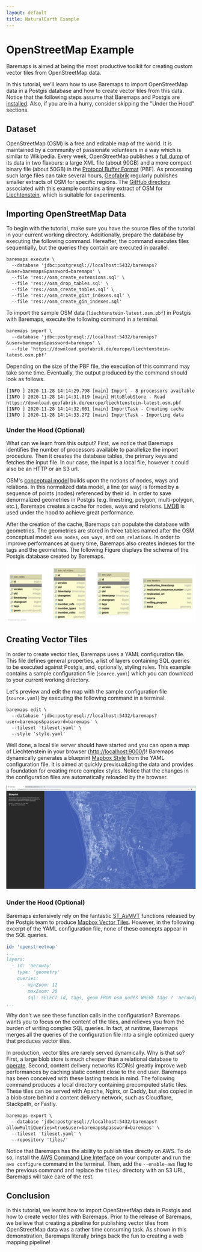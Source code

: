 ```yaml
---
layout: default
title: NaturalEarth Example
---
```


# OpenStreetMap Example

Baremaps is aimed at being the most productive toolkit for creating custom vector tiles from OpenStreetMap data.

In this tutorial, we'll learn how to use Baremaps to import OpenStreetMap data in a Postgis database and how to create vector tiles from this data.
Notice that the following steps assume that Baremaps and Postgis are [installed](https://www.baremaps.com/installation/).
Also, if you are in a hurry, consider skipping the "Under the Hood" sections.

## Dataset

OpenStreetMap (OSM) is a free and editable map of the world.
It is maintained by a community of passionate volunteers in a way which is similar to Wikipedia.
Every week, OpenStreetMap publishes a [full dump](https://planet.openstreetmap.org/) of its data in two flavours: a large XML file (about 90GB) and a more compact binary file (about 50GB) in the  [Protocol Buffer Format](https://developers.google.com/protocol-buffers) (PBF).
As processing such large files can take several hours, [Geofabrik](http://www.geofabrik.de/data/download.html) regularly publishes smaller extracts of OSM for specific regions.
The [GitHub directory](https://github.com/baremaps/baremaps/tree/master/baremaps-examples/openstreetmap) associated with this example contains a tiny extract of OSM for [Liechtenstein](https://en.wikipedia.org/wiki/Liechtenstein), which is suitable for experiments.

## Importing OpenStreetMap Data

To begin with the tutorial, make sure you have the source files of the tutorial in your current working directory.
Additionally, prepare the database by executing the following command.
Hereafter, the command executes files sequentially, but the queries they contain are executed in parallel.

```
baremaps execute \
  --database 'jdbc:postgresql://localhost:5432/baremaps?&user=baremaps&password=baremaps' \
  --file 'res://osm_create_extensions.sql' \
  --file 'res://osm_drop_tables.sql' \
  --file 'res://osm_create_tables.sql' \
  --file 'res://osm_create_gist_indexes.sql' \
  --file 'res://osm_create_gin_indexes.sql'
```

To import the sample OSM data (`liechtenstein-latest.osm.pbf`) in Postgis with Baremaps, execute the following command in a terminal.

```
baremaps import \
  --database 'jdbc:postgresql://localhost:5432/baremaps?&user=baremaps&password=baremaps' \
  --file 'https://download.geofabrik.de/europe/liechtenstein-latest.osm.pbf'
```

Depending on the size of the PBF file, the execution of this command may take some time.
Eventually, the output produced by the command should look as follows.

```
[INFO ] 2020-11-28 14:14:29.798 [main] Import - 8 processors available
[INFO ] 2020-11-28 14:14:31.019 [main] HttpBlobStore - Read https://download.geofabrik.de/europe/liechtenstein-latest.osm.pbf
[INFO ] 2020-11-28 14:14:32.001 [main] ImportTask - Creating cache
[INFO ] 2020-11-28 14:14:33.272 [main] ImportTask - Importing data
```

### Under the Hood (Optional)

What can we learn from this output?
First, we notice that Baremaps identifies the number of processors available to parallelize the import procedure.
Then it creates the database tables, the primary keys and fetches the input file.
In our case, the input is a local file, however it could also be an HTTP or an S3 url.

OSM's [conceptual model](https://wiki.openstreetmap.org/wiki/Elements) builds upon the notions of nodes, ways and relations.
In this normalized data model, a line (or way) is formed by a sequence of points (nodes) referenced by their id.
In order to save denormalized geometries in Postgis (e.g. linestring, polygon, multi-polygon, etc.), Baremaps creates a cache for nodes, ways and relations.
[LMDB](https://symas.com/lmdb/) is used under the hood to achieve great performance.

After the creation of the cache, Baremaps can populate the database with geometries.
The geometries are stored in three tables named after the OSM conceptual model: `osm_nodes`, `osm_ways`, and `osm_relations`.
In order to improve performances at query time, Baremaps also creates indexes for the tags and the geometries.
The following Figure displays the schema of the Postgis database created by Baremaps.

![Postgis database](database.png)

## Creating Vector Tiles

In order to create vector tiles, Baremaps uses a YAML configuration file.
This file defines general properties, a list of layers containing SQL queries to be executed against Postgis, and, optionally, styling rules. This example contains a sample configuration file (`source.yaml`) which you can download to your current working directory.

Let's preview and edit the map with the sample configuration file (`source.yaml`) by executing the following command in a terminal.

```
baremaps edit \
  --database 'jdbc:postgresql://localhost:5432/baremaps?user=baremaps&password=baremaps' \
  --tileset 'tileset.yaml' \
  --style 'style.yaml'
```

Well done, a local tile server should have started and you can open a map of Liechtenstein in your browser ([http://localhost:9000/](http://localhost:9000/))!
Baremaps dynamically generates a blueprint [Mapbox Style](https://docs.mapbox.com/mapbox-gl-js/style-spec/) from the YAML configuration file.
It is aimed at quickly previsualizing the data and provides a foundation for creating more complex styles.
Notice that the changes in the configuration files are automatically reloaded by the browser.

![Mapbox Preview](screenshot.png)

### Under the Hood (Optional)

Baremaps extensively rely on the fantastic [ST_AsMVT](https://postgis.net/docs/ST_AsMVT.html) functions released by the Postgis team to produce [Mapbox Vector Tiles](https://docs.mapbox.com/vector-tiles/specification/).
However, in the following excerpt of the YAML configuration file, none of these concepts appear in the SQL queries.

```yaml
id: 'openstreetmap'
...
layers:
  - id: 'aeroway'
    type: 'geometry'
    queries:
      - minZoom: 12
        maxZoom: 20
        sql: SELECT id, tags, geom FROM osm_nodes WHERE tags ? 'aeroway'
...
```

Why don't we see these function calls in the configuration?
Baremaps wants you to focus on the content of the tiles, and relieves you from the burden of writing complex SQL queries.
In fact, at runtime, Baremaps merges all the queries of the configuration file into a single optimized query that produces vector tiles.

In production, vector tiles are rarely served dynamically. Why is that so?
First, a large blob store is much cheaper than a relational database to [operate](https://wiki.c2.com/?StorageIsCheap).
Second, content delivery networks (CDNs) greatly improve web performances by caching static content close to the end user.
Baremaps has been conceived with these lasting trends in mind.
The following command produces a local directory containing precomputed static tiles.
These tiles can be served with Apache, Nginx, or Caddy, but also copied in a blob store behind a content delivery network, such as Cloudflare, Stackpath, or Fastly.

```
baremaps export \
  --database 'jdbc:postgresql://localhost:5432/baremaps?allowMultiQueries=true&user=baremaps&password=baremaps' \
  --tileset 'tileset.yaml' \
  --repository 'tiles/'
```

Notice that Baremaps has the ability to publish tiles directly on AWS.
To do so, install the [AWS Command Line Interface](https://aws.amazon.com/cli/) on your computer and run the `aws configure` command in the terminal.
Then, add the `--enable-aws` flag to the previous command and replace the `tiles/` directory with an S3 URL, Baremaps will take care of the rest.


## Conclusion

In this tutorial, we learnt how to import OpenStreetMap data in Postgis and how to create vector tiles with Baremaps.
Prior to the release of Baremaps, we believe that creating a pipeline for publishing vector tiles from OpenStreetMap data was a rather time consuming task.
As shown in this demonstration, Baremaps literally brings back the fun to creating a web mapping pipeline!

